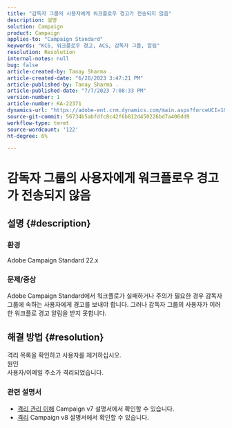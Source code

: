 ```yaml
---
title: "감독자 그룹의 사용자에게 워크플로우 경고가 전송되지 않음"
description: 설명
solution: Campaign
product: Campaign
applies-to: "Campaign Standard"
keywords: "KCS, 워크플로우 경고, ACS, 감독자 그룹, 알림"
resolution: Resolution
internal-notes: null
bug: false
article-created-by: Tanay Sharma .
article-created-date: "6/28/2023 3:47:21 PM"
article-published-by: Tanay Sharma .
article-published-date: "7/7/2023 7:08:33 PM"
version-number: 1
article-number: KA-22371
dynamics-url: "https://adobe-ent.crm.dynamics.com/main.aspx?forceUCI=1&pagetype=entityrecord&etn=knowledgearticle&id=dc9c8e0b-cb15-ee11-8f6e-6045bd006295"
source-git-commit: 56734b5abfdfc8c42f6b812d450226bd7a406dd9
workflow-type: tm+mt
source-wordcount: '122'
ht-degree: 6%

---
```


# 감독자 그룹의 사용자에게 워크플로우 경고가 전송되지 않음

## 설명 {#description}


### 환경

Adobe Campaign Standard 22.x

### 문제/증상

Adobe Campaign Standard에서 워크플로가 실패하거나 주의가 필요한 경우 감독자 그룹에 속하는 사용자에게 경고를 보내야 합니다. 그러나 감독자 그룹의 사용자가 이러한 워크플로 경고 알림을 받지 못합니다.


## 해결 방법 {#resolution}


격리 목록을 확인하고 사용자를 제거하십시오.
<br>원인<br>
사용자/이메일 주소가 격리되었습니다.

### 관련 설명서

- [격리 관리 이해](https://experienceleague.adobe.com/docs/campaign-classic/using/sending-messages/monitoring-deliveries/understanding-quarantine-management.html) Campaign v7 설명서에서 확인할 수 있습니다.
- [격리](https://experienceleague.adobe.com/docs/campaign/campaign-v8/campaigns/send/failures/quarantines.html) Campaign v8 설명서에서 확인할 수 있습니다.

